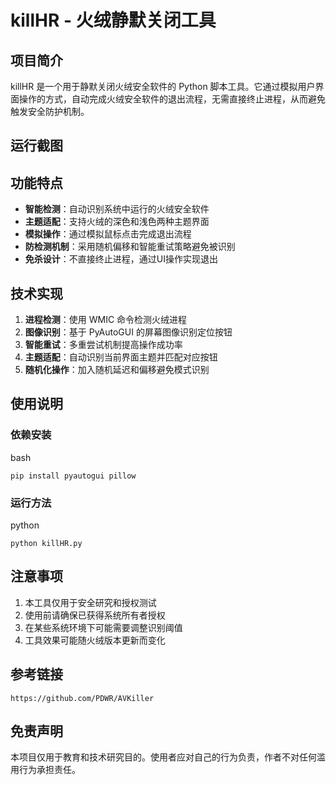 # killHR - 火绒静默关闭工具

## 项目简介

killHR 是一个用于静默关闭火绒安全软件的 Python 脚本工具。它通过模拟用户界面操作的方式，自动完成火绒安全软件的退出流程，无需直接终止进程，从而避免触发安全防护机制。

## 运行截图



## 功能特点

- **智能检测**：自动识别系统中运行的火绒安全软件
- **主题适配**：支持火绒的深色和浅色两种主题界面
- **模拟操作**：通过模拟鼠标点击完成退出流程
- **防检测机制**：采用随机偏移和智能重试策略避免被识别
- **免杀设计**：不直接终止进程，通过UI操作实现退出

## 技术实现

1. **进程检测**：使用 WMIC 命令检测火绒进程
2. **图像识别**：基于 PyAutoGUI 的屏幕图像识别定位按钮
3. **智能重试**：多重尝试机制提高操作成功率
4. **主题适配**：自动识别当前界面主题并匹配对应按钮
5. **随机化操作**：加入随机延迟和偏移避免模式识别

## 使用说明

### 依赖安装

bash

```
pip install pyautogui pillow
```

### 运行方法

python

```
python killHR.py
```

## 注意事项

1. 本工具仅用于安全研究和授权测试
2. 使用前请确保已获得系统所有者授权
3. 在某些系统环境下可能需要调整识别阈值
4. 工具效果可能随火绒版本更新而变化

## 参考链接

```
https://github.com/PDWR/AVKiller
```

## 免责声明

本项目仅用于教育和技术研究目的。使用者应对自己的行为负责，作者不对任何滥用行为承担责任。
